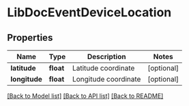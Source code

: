 # LibDocEventDeviceLocation

## Properties
Name | Type | Description | Notes
------------ | ------------- | ------------- | -------------
**latitude** | **float** | Latitude coordinate | [optional] 
**longitude** | **float** | Longitude coordinate | [optional] 

[[Back to Model list]](../README.md#documentation-for-models) [[Back to API list]](../README.md#documentation-for-api-endpoints) [[Back to README]](../README.md)


